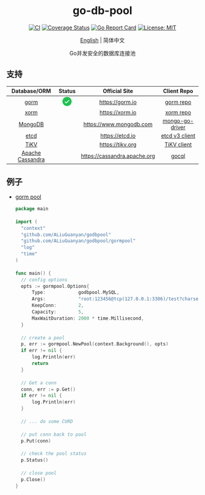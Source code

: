 <div align="center">
<h1>go-db-pool</h1>
</div>
<div align="center">

[![CI][CI-image]][CI-url]
[![Coverage Status][codecov-image]][codecov-url]
[![Go Report Card][go-report-image]][go-report-url]
[![License: MIT][license-image]][license-url]

[English](README.md) | 简体中文

Go并发安全的数据库连接池

</div>

## 支持
| Database/ORM | Status | Official Site | Client Repo |
| :---: | :---: | :---: | :---: |
| [gorm](https://github.com/ALiuGuanyan/godbpool/gormpool/) | <div align="center"><img src="images/correct.svg" width="24px" height="24px" /></div> | https://gorm.io | [gorm repo](https://github.com/go-gorm/gorm) |
| [xorm]() |  | https://xorm.io | [xorm repo](https://gitea.com/xorm/xorm) |
| [MongoDB]() |  | https://www.mongodb.com | [mongo-go-driver](https://github.com/mongodb/mongo-go-driver) |
| [etcd]() |  | https://etcd.io | [etcd v3 client](https://go.etcd.io/etcd/v3/client) |
| [TiKV]() |  | https://tikv.org | [TiKV client](https://github.com/tikv/client-go) |
| [Apache Cassandra]() |  | https://cassandra.apache.org | [gocql](https://github.com/gocql/gocql) |

## 例子
- [gorm pool](https://github.com/ALiuGuanyan/go-db-pool/blob/master/examples/gorm/main.go)
  ```go
  package main
  
  import (
  	"context"  
  	"github.com/ALiuGuanyan/godbpool"
  	"github.com/ALiuGuanyan/godbpool/gormpool"
  	"log"  
  	"time"
  )
  
  func main() {
  	// config options
  	opts := gormpool.Options{
  		Type:            godbpool.MySQL,
  		Args:            "root:123456@tcp(127.0.0.1:3306)/test?charset=utf8&parseTime=True",
  		KeepConn:        2,
  		Capacity:        5,
  		MaxWaitDuration: 2000 * time.Millisecond,
  	}
  
  	// create a pool  
  	p, err := gormpool.NewPool(context.Background(), opts)
  	if err != nil {
  		log.Println(err)
  		return
  	}
    
    // Get a conn
    conn, err := p.Get()
    if err != nil {
        log.Println(err)
    }
  
    // ... do some CURD
    
    // put conn back to pool 
    p.Put(conn)
  
    // check the pool status
    p.Status()
  
    // close pool
    p.Close()
  }
  ```


[CI-url]: https://github.com/ALiuGuanyan/go-db-pool/actions?query=workflow%3ACI
[CI-image]: https://img.shields.io/github/workflow/status/ALiuGuanyan/godbpool/CI?event=push&style=flat-square
[codecov-image]: https://img.shields.io/codecov/c/gh/ALiuGuanyan/godbpool/master?style=flat-square
[codecov-url]: https://codecov.io/gh/ALiuGuanyan/go-db-pool
[go-report-image]: https://img.shields.io/badge/go%20report-A%2B-brightgreen?style=flat-square
[go-report-url]: https://goreportcard.com/report/github.com/ALiuGuanyan/godbpool
[license-image]: https://img.shields.io/badge/License-MIT-brightgreen.svg?style=flat-square
[license-url]: https://opensource.org/licenses/MIT